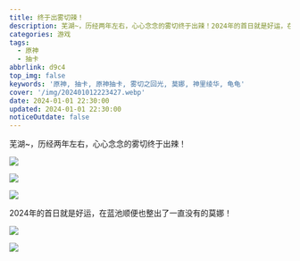 ```yaml
---
title: 终于出雾切辣！
description: 芜湖~，历经两年左右，心心念念的雾切终于出辣！2024年的首日就是好运，在蓝池顺便也整出了一直没有的莫娜！
categories: 游戏
tags:
  - 原神
  - 抽卡
abbrlink: d9c4
top_img: false
keywords: '原神, 抽卡, 原神抽卡, 雾切之回光, 莫娜, 神里绫华, 龟龟'
cover: '/img/202401012223427.webp'
date: 2024-01-01 22:30:00
updated: 2024-01-01 22:30:00
noticeOutdate: false
---
```


芜湖~，历经两年左右，心心念念的雾切终于出辣！

![](/img/202401012223427.webp)

![](/img/202401012226718.webp)

![](/img/202401012226735.webp)

2024年的首日就是好运，在蓝池顺便也整出了一直没有的莫娜！

![](/img/202401012228544.webp)

![](/img/202401012228546.webp)
